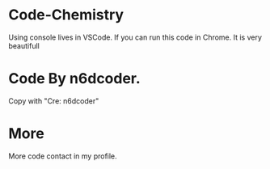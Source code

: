# Code-Chemistry
Using console lives in VSCode.
If you can run this code in Chrome. It is very beautifull
# Code By n6dcoder.
Copy with "Cre: n6dcoder"
# More
More code contact in my profile.
